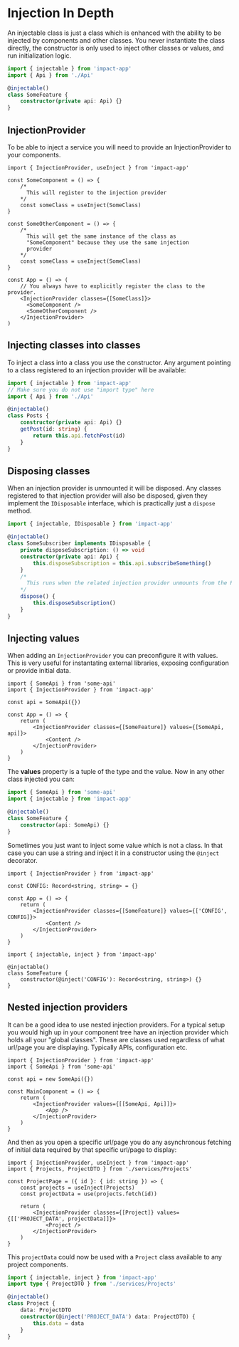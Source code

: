 # Injection In Depth

An injectable class is just a class which is enhanced with the ability to be injected by components and other classes. You never instantiate the class directly, the constructor is only used to inject other classes or values, and run initialization logic.

```ts
import { injectable } from 'impact-app'
import { Api } from './Api'

@injectable()
class SomeFeature {
    constructor(private api: Api) {}
}
```

## InjectionProvider

To be able to inject a service you will need to provide an InjectionProvider to your components.

```tsx
import { InjectionProvider, useInject } from 'impact-app'

const SomeComponent = () => {
    /* 
      This will register to the injection provider
    */
    const someClass = useInject(SomeClass)
}

const SomeOtherComponent = () => {
    /* 
      This will get the same instance of the class as
      "SomeComponent" because they use the same injection
      provider
    */
    const someClass = useInject(SomeClass)
}

const App = () => (
    // You always have to explicitly register the class to the provider. 
    <InjectionProvider classes={[SomeClass]}>
      <SomeComponent />
      <SomeOtherComponent />
    </InjectionProvider>
)
```


## Injecting classes into classes

To inject a class into a class you use the constructor. Any argument pointing to a class registered to an injection provider will be available:

```ts
import { injectable } from 'impact-app'
// Make sure you do not use "import type" here
import { Api } from './Api'

@injectable()
class Posts {
    constructor(private api: Api) {}
    getPost(id: string) {
        return this.api.fetchPost(id)
    }
}
```

## Disposing classes

When an injection provider is unmounted it will be disposed. Any classes registered to that injection provider will also be disposed, given they implement the `IDisposable` interface, which is practically just a `dispose` method.

```ts
import { injectable, IDisposable } from 'impact-app'

@injectable()
class SomeSubscriber implements IDisposable {
    private disposeSubscription: () => void
    constructor(private api: Api) {
        this.disposeSubscription = this.api.subscribeSomething()
    }
    /*
      This runs when the related injection provider unmounts from the React component tree
    */
    dispose() {
        this.disposeSubscription()
    }
}
```

## Injecting values

When adding an `InjectionProvider` you can preconfigure it with values. This is very useful for instantating external libraries, exposing configuration or provide initial data.

```tsx
import { SomeApi } from 'some-api'
import { InjectionProvider } from 'impact-app'

const api = SomeApi({})

const App = () => {
    return (
        <InjectionProvider classes={[SomeFeature]} values={[SomeApi, api]}>
            <Content />
        </InjectionProvider>
    )
}
```

The **values** property is a tuple of the type and the value. Now in any other class injected you can:

```ts
import { SomeApi } from 'some-api'
import { injectable } from 'impact-app'

@injectable()
class SomeFeature {
    constructor(api: SomeApi) {}
}
```

Sometimes you just want to inject some value which is not a class. In that case you can use a string and inject it in a constructor using the `@inject` decorator. 

```tsx
import { InjectionProvider } from 'impact-app'

const CONFIG: Record<string, string> = {}

const App = () => {
    return (
        <InjectionProvider classes={[SomeFeature]} values={['CONFIG', CONFIG]}>
            <Content />
        </InjectionProvider>
    )
}
```

```tsx
import { injectable, inject } from 'impact-app'

@injectable()
class SomeFeature {
    constructor(@inject('CONFIG'): Record<string, string>) {}
}
```

## Nested injection providers

It can be a good idea to use nested injection providers. For a typical setup you would high up in your component tree have an injection provider which holds all your "global classes". These are classes used regardless of what url/page you are displaying. Typically APIs, configuration etc.

```tsx
import { InjectionProvider } from 'impact-app'
import { SomeApi } from 'some-api'

const api = new SomeApi({})

const MainComponent = () => {
    return (
        <InjectionProvider values={[[SomeApi, Api]]}>
            <App />
        </InjectionProvider>
    )
}
```

And then as you open a specific url/page you do any asynchronous fetching of initial data required by that specific url/page to display:

```tsx
import { InjectionProvider, useInject } from 'impact-app'
import { Projects, ProjectDTO } from './services/Projects'

const ProjectPage = ({ id }: { id: string }) => {
    const projects = useInject(Projects)
    const projectData = use(projects.fetch(id))
    
    return (
        <InjectionProvider classes={[Project]} values={[['PROJECT_DATA', projectData]]}>
            <Project />
        </InjectionProvider>
    )
}
```

This `projectData` could now be used with a `Project` class available to any project components.

```ts
import { injectable, inject } from 'impact-app'
import type { ProjectDTO } from './services/Projects'

@injectable()
class Project {
    data: ProjectDTO
    constructor(@inject('PROJECT_DATA') data: ProjectDTO) {
        this.data = data
    }
}
```
